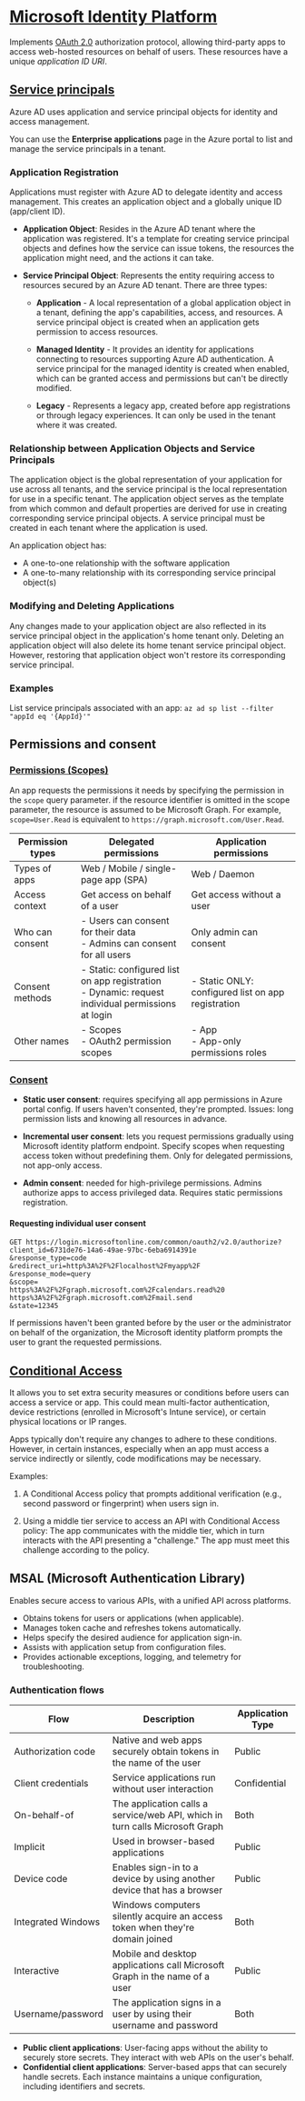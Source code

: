 # [Microsoft Identity Platform](https://docs.microsoft.com/en-us/azure/active-directory/develop/)

Implements [OAuth 2.0](https://learn.microsoft.com/en-us/azure/active-directory/develop/active-directory-v2-protocols) authorization protocol, allowing third-party apps to access web-hosted resources on behalf of users. These resources have a unique _application ID URI_.

## [Service principals](https://learn.microsoft.com/en-us/azure/active-directory/develop/app-objects-and-service-principals?tabs=browser)

Azure AD uses application and service principal objects for identity and access management.

You can use the **Enterprise applications** page in the Azure portal to list and manage the service principals in a tenant.

### Application Registration

Applications must register with Azure AD to delegate identity and access management. This creates an application object and a globally unique ID (app/client ID).

- **Application Object**: Resides in the Azure AD tenant where the application was registered. It's a template for creating service principal objects and defines how the service can issue tokens, the resources the application might need, and the actions it can take.

- **Service Principal Object**: Represents the entity requiring access to resources secured by an Azure AD tenant. There are three types:

  - **Application** - A local representation of a global application object in a tenant, defining the app's capabilities, access, and resources. A service principal object is created when an application gets permission to access resources.

  - **Managed Identity** - It provides an identity for applications connecting to resources supporting Azure AD authentication. A service principal for the managed identity is created when enabled, which can be granted access and permissions but can't be directly modified.

  - **Legacy** - Represents a legacy app, created before app registrations or through legacy experiences. It can only be used in the tenant where it was created.

### Relationship between Application Objects and Service Principals

The application object is the global representation of your application for use across all tenants, and the service principal is the local representation for use in a specific tenant. The application object serves as the template from which common and default properties are derived for use in creating corresponding service principal objects. A service principal must be created in each tenant where the application is used.

An application object has:

- A one-to-one relationship with the software application
- A one-to-many relationship with its corresponding service principal object(s)

### Modifying and Deleting Applications

Any changes made to your application object are also reflected in its service principal object in the application's home tenant only. Deleting an application object will also delete its home tenant service principal object. However, restoring that application object won't restore its corresponding service principal.

### Examples

List service principals associated with an app: `az ad sp list --filter "appId eq '{AppId}'"`

## Permissions and consent

### [Permissions (Scopes)](https://learn.microsoft.com/en-us/azure/active-directory/develop/permissions-consent-overview)

An app requests the permissions it needs by specifying the permission in the `scope` query parameter. if the resource identifier is omitted in the scope parameter, the resource is assumed to be Microsoft Graph. For example, `scope=User.Read` is equivalent to `https://graph.microsoft.com/User.Read`.

| Permission types | Delegated permissions                                                                               | Application permissions                            |
| ---------------- | --------------------------------------------------------------------------------------------------- | -------------------------------------------------- |
| Types of apps    | Web / Mobile / single-page app (SPA)                                                                | Web / Daemon                                       |
| Access context   | Get access on behalf of a user                                                                      | Get access without a user                          |
| Who can consent  | - Users can consent for their data<br>- Admins can consent for all users                            | Only admin can consent                             |
| Consent methods  | - Static: configured list on app registration<br>- Dynamic: request individual permissions at login | - Static ONLY: configured list on app registration |
| Other names      | - Scopes<br>- OAuth2 permission scopes                                                              | - App<br>- App-only permissions roles              |

### [Consent](https://learn.microsoft.com/en-us/azure/active-directory/manage-apps/user-admin-consent-overview)

- **Static user consent**: requires specifying all app permissions in Azure portal config. If users haven't consented, they're prompted. Issues: long permission lists and knowing all resources in advance.

- **Incremental user consent**: lets you request permissions gradually using Microsoft identity platform endpoint. Specify scopes when requesting access token without predefining them. Only for delegated permissions, not app-only access.

- **Admin consent**: needed for high-privilege permissions. Admins authorize apps to access privileged data. Requires static permissions registration.

#### Requesting individual user consent

```http
GET https://login.microsoftonline.com/common/oauth2/v2.0/authorize?
client_id=6731de76-14a6-49ae-97bc-6eba6914391e
&response_type=code
&redirect_uri=http%3A%2F%2Flocalhost%2Fmyapp%2F
&response_mode=query
&scope=
https%3A%2F%2Fgraph.microsoft.com%2Fcalendars.read%20
https%3A%2F%2Fgraph.microsoft.com%2Fmail.send
&state=12345
```

If permissions haven't been granted before by the user or the administrator on behalf of the organization, the Microsoft identity platform prompts the user to grant the requested permissions.

## [Conditional Access](https://learn.microsoft.com/en-us/azure/active-directory/conditional-access/overview)

It allows you to set extra security measures or conditions before users can access a service or app. This could mean multi-factor authentication, device restrictions (enrolled in Microsoft's Intune service), or certain physical locations or IP ranges.

Apps typically don't require any changes to adhere to these conditions. However, in certain instances, especially when an app must access a service indirectly or silently, code modifications may be necessary.

Examples:

1. A Conditional Access policy that prompts additional verification (e.g., second password or fingerprint) when users sign in.

1. Using a middle tier service to access an API with Conditional Access policy: The app communicates with the middle tier, which in turn interacts with the API presenting a "challenge." The app must meet this challenge according to the policy.

## MSAL (Microsoft Authentication Library)

Enables secure access to various APIs, with a unified API across platforms.

- Obtains tokens for users or applications (when applicable).
- Manages token cache and refreshes tokens automatically.
- Helps specify the desired audience for application sign-in.
- Assists with application setup from configuration files.
- Provides actionable exceptions, logging, and telemetry for troubleshooting.

### Authentication flows

| Flow               | Description                                                                   | Application Type |
| ------------------ | ----------------------------------------------------------------------------- | ---------------- |
| Authorization code | Native and web apps securely obtain tokens in the name of the user            | Public           |
| Client credentials | Service applications run without user interaction                             | Confidential     |
| On-behalf-of       | The application calls a service/web API, which in turn calls Microsoft Graph  | Both             |
| Implicit           | Used in browser-based applications                                            | Public           |
| Device code        | Enables sign-in to a device by using another device that has a browser        | Public           |
| Integrated Windows | Windows computers silently acquire an access token when they're domain joined | Both             |
| Interactive        | Mobile and desktop applications call Microsoft Graph in the name of a user    | Public           |
| Username/password  | The application signs in a user by using their username and password          | Both             |

- **Public client applications**: User-facing apps without the ability to securely store secrets. They interact with web APIs on the user's behalf.
- **Confidential client applications**: Server-based apps that can securely handle secrets. Each instance maintains a unique configuration, including identifiers and secrets.
